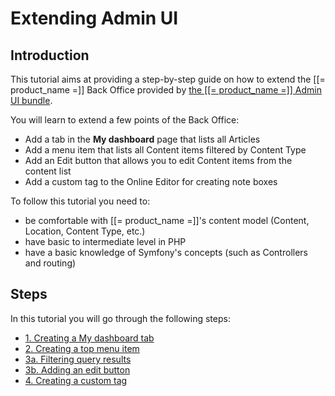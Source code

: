 # Extending Admin UI

## Introduction

This tutorial aims at providing a step-by-step guide on how to extend the [[= product_name =]] Back Office provided by [the [[= product_name =]] Admin UI bundle](https://github.com/ezsystems/ezplatform-admin-ui). 

You will learn to extend a few points of the Back Office:

- Add a tab in the **My dashboard** page that lists all Articles
- Add a menu item that lists all Content items filtered by Content Type
- Add an Edit button that allows you to edit Content items from the content list
- Add a custom tag to the Online Editor for creating note boxes

To follow this tutorial you need to:

- be comfortable with [[= product_name =]]'s content model (Content, Location, Content Type, etc.)
- have basic to intermediate level in PHP
- have a basic knowledge of Symfony's concepts (such as Controllers and routing)

## Steps

In this tutorial you will go through the following steps:

- [1. Creating a My dashboard tab](1_creating_a_dashboard_tab.md)
- [2. Creating a top menu item](2_creating_a_content_list.md)
- [3a. Filtering query results](3_filtering_the_content_list.md)
- [3b. Adding an edit button](3b_adding_edit_button_content_list.md)
- [4. Creating a custom tag](4_adding_a_custom_tag.md)
